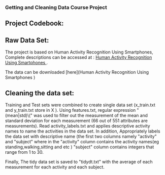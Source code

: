 
### Getting and Cleaning Data Course Project

## Project Codebook:

##  Raw Data Set:

The project is based on Human Activity Recognition Using Smartphones, Complete descriptions can be accessed at : [Human Activity Recognition Using Smartphones ](http://archive.ics.uci.edu/ml/datasets/Human+Activity+Recognition+Using+Smartphones ).

The  data can be downloaded  [here](Human Activity Recognition Using Smartphones ) 

## Cleaning the data set:

Training and Test sets were combined to create single data set (x_train.txt and y_train.txt store in X ). Using features.txt, regular expression "(mean|std)\\(" was used to filter out the measurement of the mean and standard deviation for each measurement (66 out of 551 attributes are measurements). Read activity_labels.txt and applies descriptive activity names to name the activities in the data set. In addition, Appropriately labels the data set with descriptive name (the first two columns namely "activity" and "subject" where in the "activity" column contains the activity names(eg standing,walking,sitting and etc ) "subject" column contains integers that range from 1 to 30. 

Finally, The tidy data set is saved to "tidydt.txt" with the average of each measurement for each activity and each subject. 
